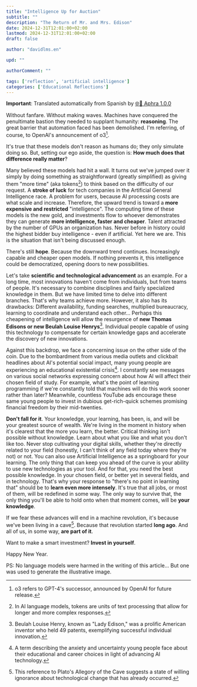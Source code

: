 ```yaml
---
title: "Intelligence Up for Auction"
subtitle: ""
description: "The Return of Mr. and Mrs. Edison"
date: 2024-12-31T12:01:00+02:00
lastmod: 2024-12-31T12:01:00+02:00
draft: false

author: "davidlms.en"

upd: ""

authorComment: ""

tags: ['reflection', 'artificial intelligence']
categories: ['Educational Reflections']
---
```


**Important**: Translated automatically from Spanish by [🌐💬 Aphra 1.0.0](https://github.com/DavidLMS/aphra)

Without fanfare. Without making waves. Machines have conquered the penultimate bastion they needed to supplant humanity: **reasoning**. The great barrier that automation faced has been demolished. I'm referring, of course, to OpenAI's announcement of o3[^1].

It's true that these models don't reason as humans do; they only simulate doing so. But, setting our ego aside, the question is: **How much does that difference really matter**?

Many believed these models had hit a wall. It turns out we've jumped over it simply by doing something as straightforward (greatly simplified) as giving them "more time" (aka tokens[^2]) to think based on the difficulty of our request. A **stroke of luck** for tech companies in the Artificial General Intelligence race. A problem for users, because AI processing costs are what scale and increase. Therefore, the upward trend is toward a **more expensive and restricted** "intelligence". The computing time of these models is the new gold, and investments flow to whoever demonstrates they can generate **more intelligence, faster and cheaper**. Talent attracted by the number of GPUs an organization has. Never before in history could the highest bidder buy intelligence - even if artificial. Yet here we are. This is the situation that isn't being discussed enough.

There's still **hope**. Because the downward trend continues. Increasingly capable and cheaper open models. If nothing prevents it, this intelligence could be democratized, opening doors to new possibilities.

Let's take **scientific and technological advancement** as an example. For a long time, most innovations haven't come from individuals, but from teams of people. It's necessary to combine disciplines and fairly specialized knowledge in them. But we have limited time to delve into different branches. That's why teams achieve more. However, it also has its drawbacks: Different availability, funding searches, multiplied bureaucracy, learning to coordinate and understand each other... Perhaps this cheapening of intelligence will allow the resurgence of **new Thomas Edisons or new Beulah Louise Henrys**[^3]. Individual people capable of using this technology to compensate for certain knowledge gaps and accelerate the discovery of new innovations.

Against this backdrop, we face a concerning issue on the other side of the coin. Due to the bombardment from various media outlets and clickbait headlines about AI's potential social impact, many young people are experiencing an educational existential crisis[^4]. I constantly see messages on various social networks expressing concern about how AI will affect their chosen field of study. For example, what's the point of learning programming if we're constantly told that machines will do this work sooner rather than later? Meanwhile, countless YouTube ads encourage these same young people to invest in dubious get-rich-quick schemes promising financial freedom by their mid-twenties.

**Don't fall for it**. Your knowledge, your learning, has been, is, and will be your greatest source of wealth. We're living in the moment in history when it's clearest that the more you learn, the better. Critical thinking isn't possible without knowledge. Learn about what you like and what you don't like too. Never stop cultivating your digital skills, whether they're directly related to your field (honestly, I can't think of any field today where they're not) or not. You can also use Artificial Intelligence as a springboard for your learning. The only thing that can keep you ahead of the curve is your ability to use new technologies as your tool. And for that, you need the best possible knowledge. In your chosen field, or better yet in several fields, and in technology. That's why your response to "there's no point in learning that" should be to **learn even more intensely**. It's true that all jobs, or most of them, will be redefined in some way. The only way to survive that, the only thing you'll be able to hold onto when that moment comes, will be **your knowledge**.

If we fear these advances will end in a machine revolution, it's because we've been living in a cave[^5]. Because that revolution started **long ago**. And all of us, in some way, **are part of it**.

Want to make a smart investment? **Invest in yourself**.

Happy New Year.

PS: No language models were harmed in the writing of this article... But one was used to generate the illustrative image.

[^1]: o3 refers to GPT-4's successor, announced by OpenAI for future release.

[^2]: In AI language models, tokens are units of text processing that allow for longer and more complex responses.

[^3]: Beulah Louise Henry, known as "Lady Edison," was a prolific American inventor who held 49 patents, exemplifying successful individual innovation.

[^4]: A term describing the anxiety and uncertainty young people face about their educational and career choices in light of advancing AI technology.

[^5]: This reference to Plato's Allegory of the Cave suggests a state of willing ignorance about technological change that has already occurred.